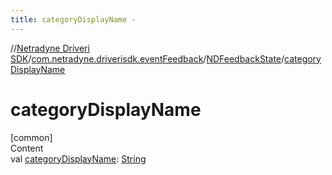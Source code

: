 ```yaml
---
title: categoryDisplayName -
---
```

//[Netradyne Driveri SDK](../../index.md)/[com.netradyne.driverisdk.eventFeedback](../index.md)/[NDFeedbackState](index.md)/[categoryDisplayName](category-display-name.md)



# categoryDisplayName  
[common]  
Content  
val [categoryDisplayName](category-display-name.md): [String](https://kotlinlang.org/api/latest/jvm/stdlib/kotlin/-string/index.html)  



